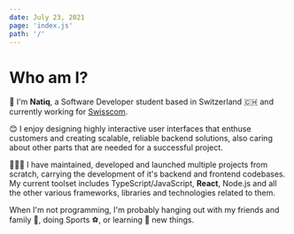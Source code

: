 ```yaml
---
date: July 23, 2021
page: 'index.js'
path: '/'
---
```


# Who am I?

👋 I'm **Natiq**, a Software Developer student based in Switzerland 🇨🇭 and currently working for [Swisscom](https://www.swisscom.com).

😊 I enjoy designing highly interactive user interfaces that enthuse customers and creating scalable, reliable backend solutions, also caring about other parts that are needed for a successful project.

👨🏼‍💻 I have maintained, developed and launched multiple projects from scratch, carrying the development of it's backend and frontend codebases. My current toolset includes TypeScript/JavaScript, **React**, Node.js and all the other various frameworks, libraries and technologies related to them.

When I'm not programming, I'm probably hanging out with my friends and family 🏡, doing Sports ⚽️, or learning 📝 new things.
